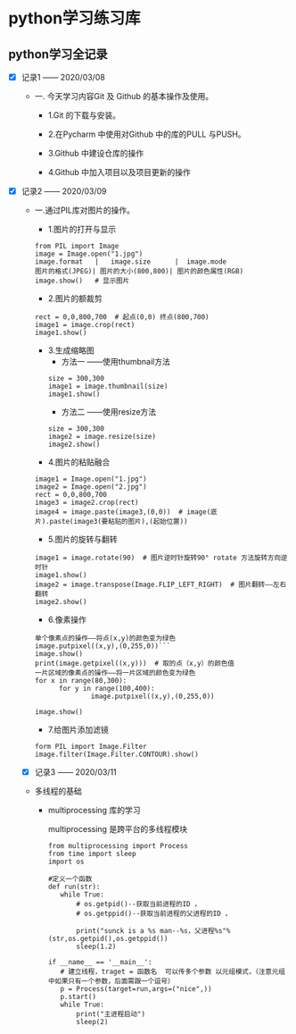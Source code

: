 # **python学习练习库**
## python学习全记录
- [x] 记录1 —— 2020/03/08
  
  
   - 一. 今天学习内容Git 及 Github 的基本操作及使用。
  
     - 1.Git 的下载与安装。
  
     - 2.在Pycharm 中使用对Github 中的库的PULL 与PUSH。
  
     - 3.Github 中建设仓库的操作
  
     - 4.Github 中加入项目以及项目更新的操作     



- [x] 记录2 —— 2020/03/09


   - 一.通过PIL库对图片的操作。
    
     - 1.图片的打开与显示
      ```
     from PIL import Image
     image = Image.open("1.jpg")
     image.format   |   image.size      |  image.mode
     图片的格式(JPEG)| 图片的大小(800,800)| 图片的颜色属性(RGB)
     image.show()   # 显示图片
     ```
     - 2.图片的额裁剪
      ```
     rect = 0,0,800,700  # 起点(0,0) 终点(800,700)
     image1 = image.crop(rect)
     image1.show()
      ```
     - 3.生成缩略图
       - 方法一 ——使用thumbnail方法
       ```
       size = 300,300
       image1 = image.thumbnail(size)
       image1.show()
       ```
       - 方法二 ——使用resize方法
        ```
       size = 300,300
       image2 = image.resize(size)
       image2.show()
       ```  
     - 4.图片的粘贴融合
      ```
     image1 = Image.open("1.jpg")
     image2 = Image.open("2.jpg")
     rect = 0,0,800,700
     image3 = image2.crop(rect)
     image4 = image.paste(image3,(0,0))  # image(底片).paste(image3(要粘贴的图片),(起始位置))
     ``` 
     - 5.图片的旋转与翻转
      ```
     image1 = image.rotate(90)  # 图片逆时针旋转90° rotate 方法旋转方向逆时针
     image1.show()
     image2 = image.transpose(Image.FLIP_LEFT_RIGHT)  # 图片翻转——左右翻转
     image2.show()
     ```
     - 6.像素操作
      ```
     单个像素点的操作——将点(x,y)的颜色变为绿色
     image.putpixel((x,y),(0,255,0))```
     image.show()
     print(image.getpixel((x,y)))  # 取的点（x,y）的颜色值
     一片区域的像素点的操作——将一片区域的颜色变为绿色
     for x in range(80,300):
            for y in range(100,400):
                    image.putpixel((x,y),(0,255,0))
     
     image.show()
     ```
     - 7.给图片添加滤镜
      ```
     form PIL import Image.Filter
     image.filter(Image.Filter.CONTOUR).show()
     ```


   - [x] 记录3 —— 2020/03/11
    
   - 多线程的基础
   
     - multiprocessing 库的学习
     
        multiprocessing 是跨平台的多线程模块
        ```
       from multiprocessing import Process
       from time import sleep
       import os
       
       #定义一个函数 
       def run(str):
           while True:
               # os.getpid()--获取当前进程的ID ，
               # os.getppid()--获取当前进程的父进程的ID ，
                 
               print("sunck is a %s man--%s，父进程%s"% (str,os.getpid(),os.getppid())
               sleep(1.2)
        
       if __name__ == '__main__':
           # 建立线程，traget = 函数名  可以传多个参数 以元组模式，（注意元组中如果只有一个参数，后面需跟一个逗号）
           p = Process(target=run,args=("nice",))
           p.start()
           while True:
               print("主进程启动")
               sleep(2) 
       ```
        